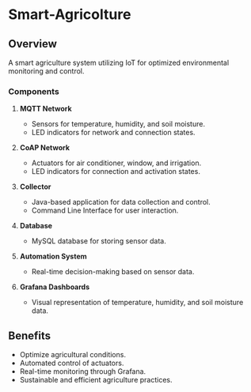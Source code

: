# Smart-Agricolture

## Overview
A smart agriculture system utilizing IoT for optimized environmental monitoring and control.

### Components
1. **MQTT Network**
   - Sensors for temperature, humidity, and soil moisture.
   - LED indicators for network and connection states.

2. **CoAP Network**
   - Actuators for air conditioner, window, and irrigation.
   - LED indicators for connection and activation states.

3. **Collector**
   - Java-based application for data collection and control.
   - Command Line Interface for user interaction.

4. **Database**
   - MySQL database for storing sensor data.

5. **Automation System**
   - Real-time decision-making based on sensor data.

6. **Grafana Dashboards**
   - Visual representation of temperature, humidity, and soil moisture data.

## Benefits
- Optimize agricultural conditions.
- Automated control of actuators.
- Real-time monitoring through Grafana.
- Sustainable and efficient agriculture practices.
